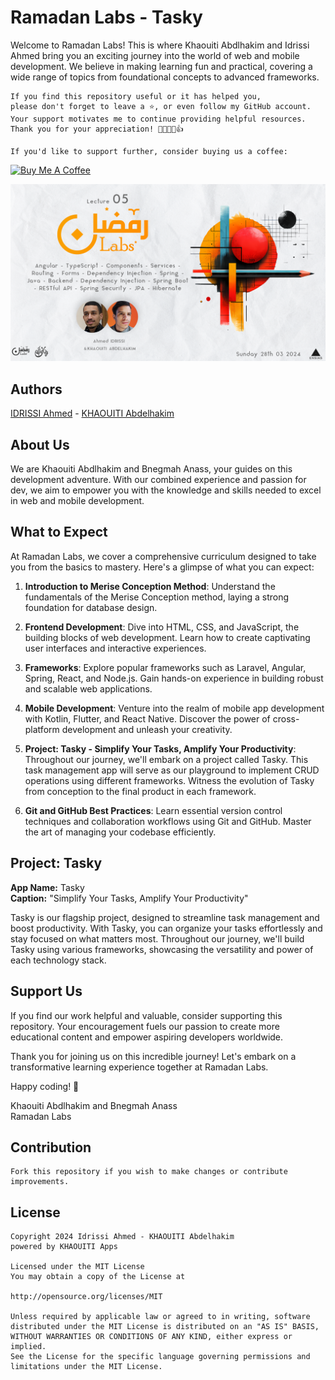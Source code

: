 # Ramadan Labs - Tasky

Welcome to Ramadan Labs! This is where Khaouiti Abdlhakim and Idrissi Ahmed bring you an exciting journey into the world of web and mobile development. We believe in making learning fun and practical, covering a wide range of topics from foundational concepts to advanced frameworks.

```
If you find this repository useful or it has helped you,
please don't forget to leave a ⭐️, or even follow my GitHub account.
Your support motivates me to continue providing helpful resources.
Thank you for your appreciation! 🌟🚀💖😊👍

If you'd like to support further, consider buying us a coffee:
```
[![Buy Me A Coffee](https://img.shields.io/badge/Buy%20Me%20A%20Coffee--yellow.svg?style=for-the-badge&logo=buy-me-a-coffee)](https://www.buymeacoffee.com/kh.abdelhakim)

![labSpring](https://github.com/khaouitiabdelhakim/Tasky-Lecture-04-Spring/blob/master/Ramadan%20labs%20Lectures%20-%2005.png)

## Authors
[IDRISSI Ahmed](https://github.com/ahmedidrissi) - [KHAOUITI Abdelhakim](https://github.com/khaouitiabdelhakim)

## About Us

We are Khaouiti Abdlhakim and Bnegmah Anass, your guides on this development adventure. With our combined experience and passion for dev, we aim to empower you with the knowledge and skills needed to excel in web and mobile development.

## What to Expect

At Ramadan Labs, we cover a comprehensive curriculum designed to take you from the basics to mastery. Here's a glimpse of what you can expect:

1. **Introduction to Merise Conception Method**: Understand the fundamentals of the Merise Conception method, laying a strong foundation for database design.
   
2. **Frontend Development**: Dive into HTML, CSS, and JavaScript, the building blocks of web development. Learn how to create captivating user interfaces and interactive experiences.

3. **Frameworks**: Explore popular frameworks such as Laravel, Angular, Spring, React, and Node.js. Gain hands-on experience in building robust and scalable web applications.

4. **Mobile Development**: Venture into the realm of mobile app development with Kotlin, Flutter, and React Native. Discover the power of cross-platform development and unleash your creativity.

5. **Project: Tasky - Simplify Your Tasks, Amplify Your Productivity**: Throughout our journey, we'll embark on a project called Tasky. This task management app will serve as our playground to implement CRUD operations using different frameworks. Witness the evolution of Tasky from conception to the final product in each framework.

6. **Git and GitHub Best Practices**: Learn essential version control techniques and collaboration workflows using Git and GitHub. Master the art of managing your codebase efficiently.

## Project: Tasky

**App Name:** Tasky  
**Caption:** "Simplify Your Tasks, Amplify Your Productivity"

Tasky is our flagship project, designed to streamline task management and boost productivity. With Tasky, you can organize your tasks effortlessly and stay focused on what matters most. Throughout our journey, we'll build Tasky using various frameworks, showcasing the versatility and power of each technology stack.

## Support Us

If you find our work helpful and valuable, consider supporting this repository. Your encouragement fuels our passion to create more educational content and empower aspiring developers worldwide.

Thank you for joining us on this incredible journey! Let's embark on a transformative learning experience together at Ramadan Labs.

Happy coding! 🚀

Khaouiti Abdlhakim and Bnegmah Anass  
Ramadan Labs


## Contribution

```
Fork this repository if you wish to make changes or contribute improvements.
```

## License

```
Copyright 2024 Idrissi Ahmed - KHAOUITI Abdelhakim
powered by KHAOUITI Apps

Licensed under the MIT License
You may obtain a copy of the License at

http://opensource.org/licenses/MIT

Unless required by applicable law or agreed to in writing, software
distributed under the MIT License is distributed on an "AS IS" BASIS,
WITHOUT WARRANTIES OR CONDITIONS OF ANY KIND, either express or implied.
See the License for the specific language governing permissions and
limitations under the MIT License.
```
